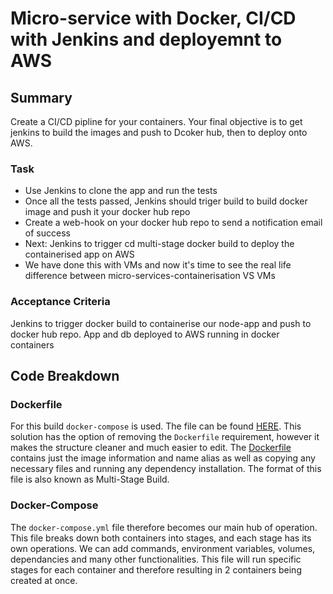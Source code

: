 # Micro-service with Docker, CI/CD with Jenkins and deployemnt to AWS

## Summary

Create a CI/CD pipline for your containers. Your final objective is to get jenkins to build the images and push to Dcoker hub, then to deploy onto AWS.

### Task

- Use Jenkins to clone the app and run the tests
- Once all the tests passed, Jenkins should triger build to build docker image and push it your docker hub repo
- Create a web-hook on your docker hub repo to send a notification email of success
- Next: Jenkins to trigger cd multi-stage docker build to deploy the containerised app on AWS
- We have done this with VMs and now it's time to see the real life difference between micro-services-containerisation VS VMs

### Acceptance Criteria

Jenkins to trigger docker build to containerise our node-app and push to docker hub repo. App and db deployed to AWS running in docker containers

## Code Breakdown

### Dockerfile

For this build `docker-compose` is used. The file can be found [HERE](container/docker-compose.yml). This solution has the option of removing the `Dockerfile` requirement, however it makes the structure cleaner and much easier to edit. The [Dockerfile](container/env/Dockerfile) contains just the image information and name alias as well as copying any necessary files and running any dependency installation. The format of this file is also known as Multi-Stage Build.

### Docker-Compose

The `docker-compose.yml` file therefore becomes our main hub of operation. This file breaks down both containers into stages, and each stage has its own operations. We can add commands, environment variables, volumes, dependancies and many other functionalities. This file will run specific stages for each container and therefore resulting in 2 containers being created at once.